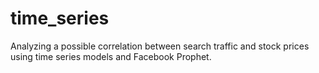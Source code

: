 # time_series
Analyzing a possible correlation between search traffic and stock prices using time series models and Facebook Prophet.
